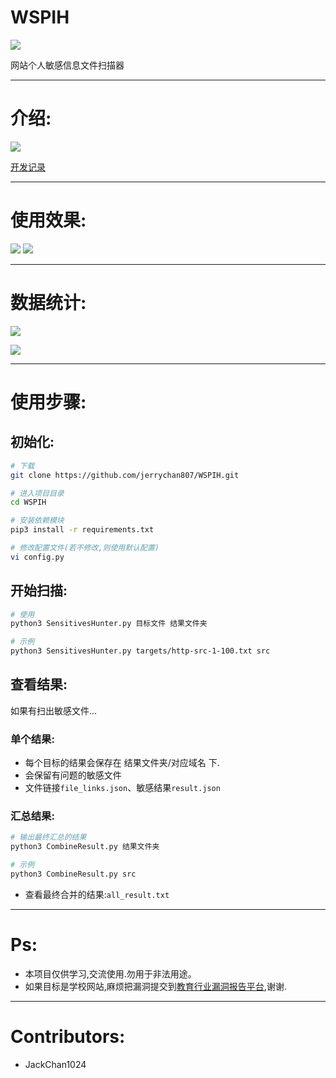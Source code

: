 

# WSPIH


![](https://github.com/jerrychan807/WSPIH/blob/master/img/logo.png)

网站个人敏感信息文件扫描器

---

# 介绍:

![](https://github.com/jerrychan807/WSPIH/blob/master/img/flow.png)

[开发记录](https://jerrychan807.github.io/2019/04/25/WPSIH-%E7%BD%91%E7%AB%99%E4%B8%AA%E4%BA%BA%E6%95%8F%E6%84%9F%E4%BF%A1%E6%81%AF%E6%96%87%E4%BB%B6%E6%89%AB%E6%8F%8F%E5%99%A8-%E5%BC%80%E5%8F%91%E8%AE%B0%E5%BD%95/)

---

# 使用效果:

![](https://github.com/jerrychan807/WSPIH/blob/master/img/sc2.png)
![](https://github.com/jerrychan807/WSPIH/blob/master/img/sc1.png)

---

# 数据统计:

![](https://github.com/jerrychan807/WSPIH/blob/1e06930910ec3cd615c5762840d0b7d71c6133cf/img/data1.png)

![](https://github.com/jerrychan807/WSPIH/blob/1e06930910ec3cd615c5762840d0b7d71c6133cf/img/data2.png)

---

# 使用步骤:

## 初始化:

```bash
# 下载
git clone https://github.com/jerrychan807/WSPIH.git

# 进入项目目录
cd WSPIH

# 安装依赖模块
pip3 install -r requirements.txt

# 修改配置文件(若不修改,则使用默认配置)
vi config.py
```

## 开始扫描:

```bash
# 使用
python3 SensitivesHunter.py 目标文件 结果文件夹

# 示例
python3 SensitivesHunter.py targets/http-src-1-100.txt src
```


## 查看结果:

如果有扫出敏感文件...

### 单个结果:

- 每个目标的结果会保存在 结果文件夹/对应域名 下.
- 会保留有问题的敏感文件
- 文件链接`file_links.json`、敏感结果`result.json`


### 汇总结果:

```bash
# 输出最终汇总的结果
python3 CombineResult.py 结果文件夹

# 示例
python3 CombineResult.py src
```

- 查看最终合并的结果:`all_result.txt `

---

# Ps:

- 本项目仅供学习,交流使用.勿用于非法用途。
- 如果目标是学校网站,麻烦把漏洞提交到[教育行业漏洞报告平台](https://src.edu-info.edu.cn),谢谢.


---

# Contributors:

- JackChan1024





